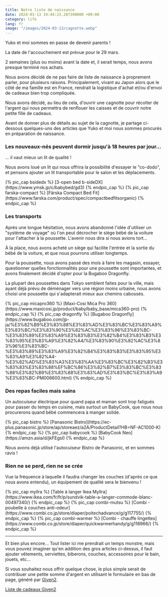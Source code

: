 ```yaml
---
title: Notre liste de naissance
date: 2024-03-13 19:44:23.287390000 +09:00
category: life
lang: fr
image: "/images/2024-03-13/cagnotte.webp"
---
```


Yuko et moi sommes en passe de devenir parents !

La date de l'accouchement est prévue pour le 29 mars.

2 semaines (plus ou moins) avant la date et, il serait temps, nous avons presque terminé nos achats.

Nous avons décidé de ne pas faire de liste de naissance à proprement parler, pour plusieurs raisons. Principalement, vivant au Japon alors que le côté de ma famille est en France, rendrait la logistique d'achat et/ou d'envoi de cadeaux bien trop compliquée.

Nous avons décidé, au lieu de cela, d'ouvrir une cagnotte pour récolter de l'argent qui nous permettra de renflouer les caisses et de couvrir notre petite fille de cadeaux.

Avant de donner plus de détails au sujet de la cagnotte, je partage ci-dessous quelques-uns des articles que Yuko et moi nous sommes procurés en préparation de naissance.

### Les nouveaux-nés peuvent dormir jusqu'à 18 heures par jour...

... il vaut mieux un lit de qualité !

Nous avons loué un lit qui nous offrira la possibilité d'essayer le "co-dodo", et pensons ajouter un lit transportable pour le salon et les déplacements.

<div class="flex-centered">
  {% pic_cap bsidedx %}
    [3-open bed b-sideDX](https://www.ymsk.jp/c/babybed/gd3)
  {% endpic_cap %}
  {% pic_cap farska-compact %}
    [Färska Compact Bed Fit](https://www.farska.com/product/spec/compactbedfitsorganic)
  {% endpic_cap %}
</div>

### Les transports

Après une longue hésitation, nous avons abandonné l'idée d'utiliser un "système de voyage" où l'on peut décrocher le siège bébé de la voiture pour l'attacher à la poussette. L'avenir nous dira si nous avions tort...

À la place, nous avons acheté un siège qui facilite l'entrée et la sortie du bébé de la voiture, et que nous pourrons utiliser longtemps.

Pour la poussette, nous avons passé des mois à faire les magasin, essayer, questionner quelles fonctionnalités pour une poussette sont importantes, et avons finalement décidé d'opter pour la Bugaboo Dragonfly.

La plupart des poussettes dans Tokyo semblent faites pour la ville, mais ayant déjà prévu de déménager vers une région moins urbaine, nous avons choisi une poussette qui s'adapterait mieux aux chemins cabossés.

<div class="flex-centered">
  {% pic_cap micapro360 %}
    [Maxi-Cosi Mica Pro 360](https://www.maxicosi.jp/product/baby/baby_base/mica360-pro)
  {% endpic_cap %}
  {% pic_cap dragonfly %}
    [Bugaboo Dragonfly](https://www.bugaboo.com/jp-ja/%E3%82%B9%E3%83%88%E3%83%AD%E3%83%BC%E3%83%A9%E3%83%BC/%E3%83%90%E3%82%AC%E3%83%96%E3%83%BC-%E3%83%89%E3%83%A9%E3%83%B3%E3%82%B4%E3%83%B3%E3%83%95%E3%83%A9%E3%82%A4/%E3%83%90%E3%82%AC%E3%83%96%E3%83%BC-%E3%83%89%E3%83%A9%E3%82%B4%E3%83%B3%E3%83%95%E3%83%A9%E3%82%A4-%E3%82%AD%E3%83%A3%E3%83%AA%E3%83%BC%E3%82%B3%E3%83%83%E3%83%88%EF%BC%86%E3%82%B7%E3%83%BC%E3%83%88%E3%82%B9%E3%83%88%E3%83%AD%E3%83%BC%E3%83%A9%E3%83%BC-PM006600.html)
  {% endpic_cap %}
</div>

### Des repas faciles mais sains

Un autocuiseur électrique pour quand papa et maman sont trop fatigués pour passer du temps en cuisine, mais surtout un BabyCook, que nous nous procurerons quand bébé commencera à manger solide.

<div class="flex-centered">
  {% pic_cap bistro %}
    [Panasonic Bistro](https://ec-plus.panasonic.jp/store/ap/storeaez/a2A/ProductDetail?HB=NF-AC1000-K)
  {% endpic_cap %}
  {% pic_cap babycook %}
    [BabyCook Neo](https://amzn.asia/d/jkFEgsI)
  {% endpic_cap %}
</div>

Nous avons déjà utilisé l'autocuiseur Bistro de Panasonic, et en sommes ravis !

### Rien ne se perd, rien ne se crée

Vue la fréquence à laquelle il faudra changer les couches (d'après ce que nous avons entendu), un équipement de qualité sera le bienvenu !

<div class="flex-centered">
  {% pic_cap myllra %}
    [Table à langer Ikea Myllra](https://www.ikea.com/fr/fr/p/sundvik-table-a-langer-commode-blanc-00497340/)
  {% endpic_cap %}
  {% pic_cap combi-mutsu %}
    [Combi - poubelle à couches anti-odeur](https://www.combi.co.jp/store/diaper/poitechadvance/g/g117755/)
  {% endpic_cap %}
  {% pic_cap combi-warmer %}
    [Combi - chauffe lingettes](https://www.combi.co.jp/store/diaper/quickwarmerhandy/g/g118966/)
  {% endpic_cap %}
</div>

---

Et bien plus encore... Tout lister ici me prendrait un temps monstre, mais vous pouvez imaginer qu'en addition des gros articles ci-dessus, il faut ajouter vêtements, serviettes, biberons, couches, accessoires pour le bain, jouets, etc...

Si vous souhaitez nous offrir quelque chose, le plus simple serait de contribuer une petite somme d'argent en utilisant le formulaire en bas de page, généré par [Given2](https://given2.com/).

<script src="//given2.net/g2.js" defer ></script>
<a href="https://given2.com/fr/" class="g2Widget" rel="list-cXxmCnK">Liste de cadeaux Given2</a>
